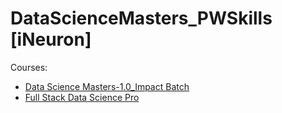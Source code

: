# DataScienceMasters_PWSkills [iNeuron]

Courses:
* [Data Science Masters-1.0_Impact Batch](https://learn.pwskills.com/lesson/Course-Overview/63a83129816f9c47a7c01076/course/Data-Science-Masters/63a2ea7e8899438ee77eae5a)
* [Full Stack Data Science Pro](https://learn.pwskills.com/course/Full-Stack-Data-Science-Pro/64a264076977ccc0a0e20c13)
